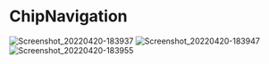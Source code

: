 # ChipNavigation

![Screenshot_20220420-183937](https://user-images.githubusercontent.com/42431637/164238838-e7c4cf58-c8fd-43c1-9741-0db6242690c5.png)
![Screenshot_20220420-183947](https://user-images.githubusercontent.com/42431637/164238851-0802661e-7869-4031-b6b7-5086722128e2.png)
![Screenshot_20220420-183955](https://user-images.githubusercontent.com/42431637/164238867-27e8ec97-fa86-42c1-a249-484cc0d04fb6.png)


